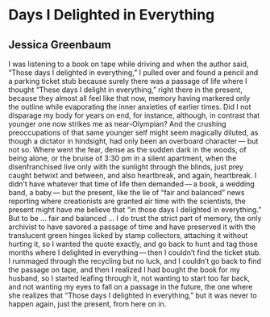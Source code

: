 # Days I Delighted in Everything
## Jessica Greenbaum
I was listening to a book on tape while driving
and when the author said, “Those days I delighted in everything,”
I pulled over and found a pencil and a parking ticket stub
because surely there was a passage of life where I thought
“These days I delight in everything,” right there in the
present, because they almost all feel like that now,
memory having markered only the outline while evaporating
the inner anxieties of earlier times. Did I not disparage
my body for years on end, for instance, although, in contrast
that younger one now strikes me as near-Olympian?
And the crushing preoccupations of that same younger self
might seem magically diluted, as though a dictator
in hindsight, had only been an overboard character —
but not so. Where went the fear, dense as the sudden
dark in the woods, of being alone, or the bruise of 3:30 pm
in a silent apartment, when the disenfranchised live
only with the sunlight through the blinds, just prey
caught betwixt and between, and also heartbreak, and
again, heartbreak. I didn’t have whatever that time of life
then demanded — a book, a wedding band, a baby —
but the present, like the lie of “fair and balanced” news reporting
where creationists are granted air time with the scientists,
the present might have me believe that “in those days
I delighted in everything.” But to be ... fair and balanced ...
I do trust the strict part of memory, the only archivist
to have savored a passage of time and have preserved it
with the translucent green hinges licked by stamp collectors,
attaching it without hurting it, so I wanted the quote
exactly, and go back to hunt and tag those months where I
delighted in everything — then I couldn’t find the ticket stub.
I rummaged through the recycling but no luck, and I
couldn’t go back to find the passage on tape, and then I realized
I had bought the book for my husband, so I started leafing through it,
not wanting to start too far back, and not wanting
my eyes to fall on a passage in the future, the one where
she realizes that “Those days I delighted in everything,”
but it was never to happen again, just the present, from here on in.